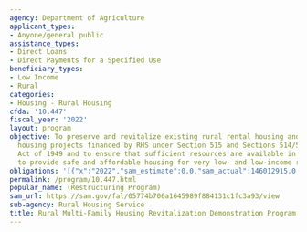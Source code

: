 ```yaml
---
agency: Department of Agriculture
applicant_types:
- Anyone/general public
assistance_types:
- Direct Loans
- Direct Payments for a Specified Use
beneficiary_types:
- Low Income
- Rural
categories:
- Housing - Rural Housing
cfda: '10.447'
fiscal_year: '2022'
layout: program
objective: To preserve and revitalize existing rural rental housing and farm labor
  housing projects financed by RHS under Section 515 and Sections 514/516 of the Housing
  Act of 1949 and to ensure that sufficient resources are available in order to continue
  to provide safe and affordable housing for very low- and low-income residents.
obligations: '[{"x":"2022","sam_estimate":0.0,"sam_actual":146012915.0,"usa_spending_actual":33939554.0},{"x":"2023","sam_estimate":30510435.0,"sam_actual":0.0,"usa_spending_actual":28030469.0},{"x":"2024","sam_estimate":0.0,"sam_actual":0.0,"usa_spending_actual":0.0}]'
permalink: /program/10.447.html
popular_name: (Restructuring Program)
sam_url: https://sam.gov/fal/05774b706a1645989f884131c1fc3a93/view
sub-agency: Rural Housing Service
title: Rural Multi-Family Housing Revitalization Demonstration Program (MPR)
---
```

